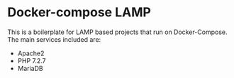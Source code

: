 # Docker-compose LAMP
This is a boilerplate for LAMP based projects that run on Docker-Compose. 
The main services included are:
* Apache2
* PHP 7.2.7
* MariaDB
